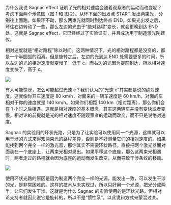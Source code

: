 为什么我说 Sagnac effect 证明了光的相对速度会随着观察者的运动而改变呢？考虑下面两个示意图（图 1 和 图 2）。从环下面的出发点 START 发出两束光，分别往上面跑。如果环不动，那么两束光就同时到达终点 END。如果光出发之后，环往右边转动了一些，那么左边的光由于“绝对路程”变长，就会更晚到达 END 处。这就是 Sagnac effect，它已经经过了实验证实，并且成功用于制造激光陀螺仪。

相对速度就是“相对路程”除以时间。这两种情况下，光的相对路程都是没变的，都是一个半圆弧的距离。但是旋转之后，左边的光到达 END 处需要更多的时间，所以左边的光的相对速度就变慢了，低于 c。而右边的光因为提前到达，所以相对速度变快了，高于 c。

<div class="captioned-image-container">

![](https://substackcdn.com/image/fetch/w_1456,c_limit,f_auto,q_auto:good,fl_progressive:steep/https%3A%2F%2Fbucketeer-e05bbc84-baa3-437e-9518-adb32be77984.s3.amazonaws.com%2Fpublic%2Fimages%2Fdb421c35-c445-48a2-9adf-24c9d329bd68_1327x1327.jpeg)


有人可能惊讶，怎么可能超过光速 c？我们认为的“光速 c”其实都是说的绝对速度。这就像你开车速度是 80 km/h，对面来的一辆车速度是 60 km/h，对面的车相对于你的速度就是 140 km/h。如果你们相距 140 km（相对距离），那么你们会在 1 小时之后相遇。这就是相对速度的基本概念，其实这两辆车并没有变快或者变慢。相对论的前提就是光的相对速度不随观察者的运动而改变，而不只是说绝对速度。

Sagnac 的实验用的环状光路，只是为了让实验可以使用同一个光源，这样就可以用干涉的方式来得知两束光的路程差异，否则是不好测量它们的相对速度的。如果能找到两个完全一样的激光器，那你其实不需要环状路径。直接把两个激光器面对面装在一个底座上，让两束光相对发出。如果平移这个底座，那么这两束光相遇时，两者走过的路程就会因为底座的运动而发生改变，从而导致干涉条纹的移动。

<div class="captioned-image-container">

![](https://substackcdn.com/image/fetch/w_1456,c_limit,f_auto,q_auto:good,fl_progressive:steep/https%3A%2F%2Fbucketeer-e05bbc84-baa3-437e-9518-adb32be77984.s3.amazonaws.com%2Fpublic%2Fimages%2Fe89aff7f-a1b7-419d-be70-69986cf4426b_3001x1000.jpeg)


使用环状光路的原因是因为制造两个完全一样的光源，能发出一致，可以发生干涉的光，是非常困难的。这样的技术从未实现过，所以只好用一个光源，把光分成两半，让它们发生干涉。这就是为什么 Sagnac 的实验使用的是环状光路。但相对论支持者就因此说它是旋转的，所以不是“惯性系”，以此诡辩方式来蒙混过关。
